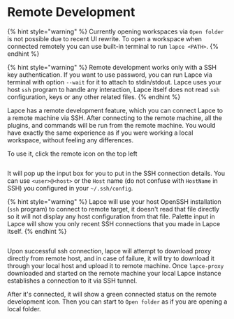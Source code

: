 # Remote Development

{% hint style="warning" %}
Currently opening workspaces via `Open folder` is not possible due to recent UI rewrite. To open a workspace when connected remotely you can use built-in terminal to run `lapce <PATH>`.
{% endhint %}

{% hint style="warning" %}
Remote development works only with a SSH key authentication. If you want to use password, you can run Lapce via terminal with option `--wait` for it to attach to stdin/stdout.
Lapce uses your host `ssh` program to handle any interaction, Lapce itself does not read `ssh` configuration, keys or any other related files.
{% endhint %}

Lapce has a remote development feature, which you can connect Lapce to a remote machine via SSH. After connecting to the remote machine, all the plugins, and commands will be run from the remote machine. You would have exactly the same experience as if you were working a local workspace, without feeling any differences.

To use it, click the remote icon on the top left

<figure><img src="../.gitbook/assets/remote_ssh_button.png" alt=""><figcaption></figcaption></figure>

It will pop up the input box for you to put in the SSH connection details. You can use `<user>@<host>` or the `Host` name (do not confuse with `HostName` in SSH) you configured in your `~/.ssh/config`.

{% hint style="warning" %}
Lapce will use your host OpenSSH installation (`ssh` program) to connect to remote target, it doesn't read that file directly so it will not display any host configuration from that file.
Palette input in Lapce will show you only recent SSH connections that you made in Lapce itself.
{% endhint %}

<figure><img src="../.gitbook/assets/remote_ssh_palette.png" alt=""><figcaption></figcaption></figure>

Upon successful ssh connection, lapce will attempt to download proxy directly from remote host, and in case of failure, it will try to download it through your local host and upload it to remote machine. Once `lapce-proxy` downloaded and started on the remote machine your local Lapce instance establishes a connection to it via SSH tunnel.  

After it's connected, it will show a green connected status on the remote development icon. Then you can start to `Open folder` as if you are opening a local folder.

<figure><img src="../.gitbook/assets/remote_ssh_connected.png" alt=""><figcaption></figcaption></figure>

<figure><img src="../.gitbook/assets/remote_ssh_workspace_opened.png" alt=""><figcaption></figcaption></figure>
